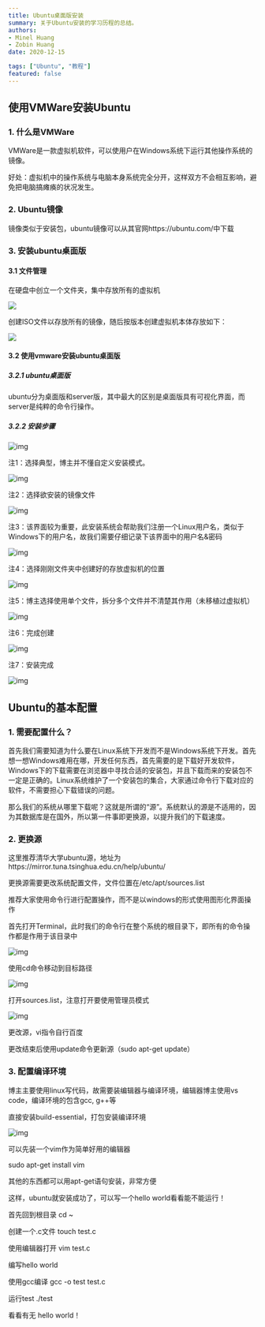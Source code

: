 ```yaml
---
title: Ubuntu桌面版安装
summary: 关于Ubuntu安装的学习历程的总结。
authors:
- Minel Huang
- Zobin Huang
date: 2020-12-15

tags: ["Ubuntu", "教程"]
featured: false
---
```




## 使用VMWare安装Ubuntu

### 1. 什么是VMWare

VMWare是一款虚拟机软件，可以使用户在Windows系统下运行其他操作系统的镜像。

好处：虚拟机中的操作系统与电脑本身系统完全分开，这样双方不会相互影响，避免把电脑搞瘫痪的状况发生。

 

### 2. Ubuntu镜像

镜像类似于安装包，ubuntu镜像可以从其官网https://ubuntu.com/中下载

 

### 3. 安装ubuntu桌面版

#### 3.1 文件管理

在硬盘中创立一个文件夹，集中存放所有的虚拟机

![](https://github.com/NetH-Lab/NetH-Lab/tree/main/content/resources/20-12-15-Ubuntu-desktop-install/01.jpg)

创建ISO文件以存放所有的镜像，随后按版本创建虚拟机本体存放如下：

![](https://github.com/NetH-Lab/NetH-Lab/tree/main/content/resources/20-12-15-Ubuntu-desktop-install/02.jpg)

#### 3.2 使用vmware安装ubuntu桌面版

##### 3.2.1 ubuntu桌面版

ubuntu分为桌面版和server版，其中最大的区别是桌面版具有可视化界面，而server是纯粹的命令行操作。

##### 3.2.2 安装步骤

![img](file:///C:/Users/minel/AppData/Local/Temp/msohtmlclip1/01/clip_image006.jpg)

注1：选择典型，博主并不懂自定义安装模式。

![img](file:///C:/Users/minel/AppData/Local/Temp/msohtmlclip1/01/clip_image008.jpg)

注2：选择欲安装的镜像文件

![img](file:///C:/Users/minel/AppData/Local/Temp/msohtmlclip1/01/clip_image010.jpg)

注3：该界面较为重要，此安装系统会帮助我们注册一个Linux用户名，类似于Windows下的用户名，故我们需要仔细记录下该界面中的用户名&密码

![img](file:///C:/Users/minel/AppData/Local/Temp/msohtmlclip1/01/clip_image012.jpg)

注4：选择刚刚文件夹中创建好的存放虚拟机的位置

![img](file:///C:/Users/minel/AppData/Local/Temp/msohtmlclip1/01/clip_image014.jpg)

注5：博主选择使用单个文件，拆分多个文件并不清楚其作用（未移植过虚拟机）

![img](file:///C:/Users/minel/AppData/Local/Temp/msohtmlclip1/01/clip_image016.jpg)

注6：完成创建

![img](file:///C:/Users/minel/AppData/Local/Temp/msohtmlclip1/01/clip_image018.jpg)

注7：安装完成

![img](file:///C:/Users/minel/AppData/Local/Temp/msohtmlclip1/01/clip_image020.jpg)

 

## Ubuntu的基本配置

### 1. 需要配置什么？

首先我们需要知道为什么要在Linux系统下开发而不是Windows系统下开发。首先想一想Windows难用在哪，开发任何东西，首先需要的是下载好开发软件，Windows下的下载需要在浏览器中寻找合适的安装包，并且下载而来的安装包不一定是正确的。Linux系统维护了一个安装包的集合，大家通过命令行下载对应的软件，不需要担心下载错误的问题。

 

那么我们的系统从哪里下载呢？这就是所谓的“源”。系统默认的源是不适用的，因为其数据库是在国外，所以第一件事即更换源，以提升我们的下载速度。

### 2. 更换源

这里推荐清华大学ubuntu源，地址为https://mirror.tuna.tsinghua.edu.cn/help/ubuntu/

更换源需要更改系统配置文件，文件位置在/etc/apt/sources.list

推荐大家使用命令行进行配置操作，而不是以windows的形式使用图形化界面操作

首先打开Terminal，此时我们的命令行在整个系统的根目录下，即所有的命令操作都是作用于该目录中

![img](file:///C:/Users/minel/AppData/Local/Temp/msohtmlclip1/01/clip_image022.jpg)

使用cd命令移动到目标路径

![img](file:///C:/Users/minel/AppData/Local/Temp/msohtmlclip1/01/clip_image024.jpg)

打开sources.list，注意打开要使用管理员模式

![img](file:///C:/Users/minel/AppData/Local/Temp/msohtmlclip1/01/clip_image026.jpg)

更改源，vi指令自行百度

更改结束后使用update命令更新源（sudo apt-get update）

### 3. 配置编译环境

博主主要使用linux写代码，故需要装编辑器与编译环境，编辑器博主使用vs code，编译环境的包含gcc, g++等

直接安装build-essential，打包安装编译环境

![img](file:///C:/Users/minel/AppData/Local/Temp/msohtmlclip1/01/clip_image028.jpg)

可以先装一个vim作为简单好用的编辑器

sudo apt-get install vim

其他的东西都可以用apt-get语句安装，非常方便

 

这样，ubuntu就安装成功了，可以写一个hello world看看能不能运行！

首先回到根目录 cd ~

创建一个.c文件 touch test.c

使用编辑器打开 vim test.c

编写hello world

使用gcc编译 gcc -o test test.c

运行test ./test

看看有无 hello world！
